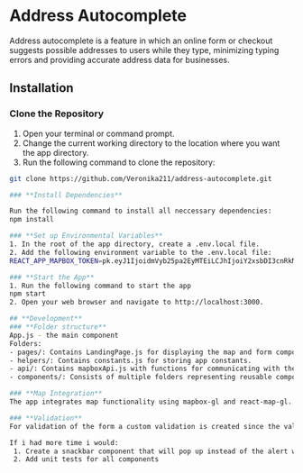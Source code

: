 # Address Autocomplete

Address autocomplete is a feature in which an online form or checkout suggests possible
addresses to users while they type, minimizing typing errors and providing accurate address
data for businesses.

## Installation

### Clone the Repository

1. Open your terminal or command prompt.
2. Change the current working directory to the location where you want the app directory.
3. Run the following command to clone the repository:

```bash
git clone https://github.com/Veronika211/address-autocomplete.git

### **Install Dependencies**

Run the following command to install all neccessary dependencies:
npm install 

### **Set up Environmental Variables**
1. In the root of the app directory, create a .env.local file.
2. Add the following environment variable to the .env.local file:
REACT_APP_MAPBOX_TOKEN=pk.eyJ1IjoidmVyb25pa2EyMTEiLCJhIjoiY2xsbDI3cnRkMDlpaDNsbmYwcDR2Y3FkaSJ9.dNnVG-7jg1hGQ4vjaV6J9w

### **Start the App**
1. Run the following command to start the app
npm start
2. Open your web browser and navigate to http://localhost:3000.

## **Development**
### **Folder structure**
App.js - the main component
Folders:
- pages/: Contains LandingPage.js for displaying the map and form components.
- helpers/: Contains constants.js for storing app constants.
- api/: Contains mapboxApi.js with functions for communicating with the Mapbox API.
- components/: Consists of multiple folders representing reusable components.

### **Map Integration**
The app integrates map functionality using mapbox-gl and react-map-gl. Data for the Address Field is fetched via the Mapbox Geolocation API.

### **Validation**
For validation of the form a custom validation is created since the validation is simple and there is only one form in the app. In the future, if the app gets bigger or more complex validation is needed i would use react-hook-form or formik. Furthermore, there can be added targeted validation for specific fields, such as postalcodes that are influenced by the chosen country.

If i had more time i would:
 1. Create a snackbar component that will pop up instead of the alert window. The purpose of this snackbar would be to inform the user that data is successfully sent.
 2. Add unit tests for all components



